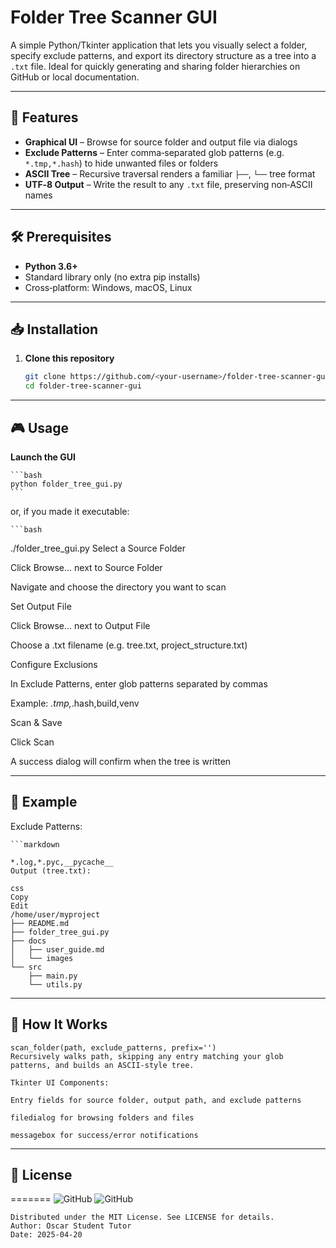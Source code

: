 # Folder Tree Scanner GUI

A simple Python/​Tkinter application that lets you visually select a folder, specify exclude patterns, and export its directory structure as a tree into a `.txt` file. Ideal for quickly generating and sharing folder hierarchies on GitHub or local documentation.

---

## 🚀 Features

- **Graphical UI** – Browse for source folder and output file via dialogs  
- **Exclude Patterns** – Enter comma‑separated glob patterns (e.g. `*.tmp,*.hash`) to hide unwanted files or folders  
- **ASCII Tree** – Recursive traversal renders a familiar `├──`, `└──` tree format  
- **UTF‑8 Output** – Write the result to any `.txt` file, preserving non‑ASCII names  

---

## 🛠 Prerequisites

- **Python 3.6+**  
- Standard library only (no extra pip installs)  
- Cross‑platform: Windows, macOS, Linux  

---

## 📥 Installation

1. **Clone this repository**  
   ```bash
   git clone https://github.com/<your‑username>/folder-tree-scanner-gui.git
   cd folder-tree-scanner-gui

---

## 🎮 Usage

**Launch the GUI**

    ```bash
    python folder_tree_gui.py
    ```

or, if you made it executable:


    ```bash
./folder_tree_gui.py
Select a Source Folder

Click Browse… next to Source Folder

Navigate and choose the directory you want to scan

Set Output File

Click Browse… next to Output File

Choose a .txt filename (e.g. tree.txt, project_structure.txt)

Configure Exclusions

In Exclude Patterns, enter glob patterns separated by commas

Example: *.tmp,*.hash,build,venv

Scan & Save

Click Scan

A success dialog will confirm when the tree is written

---

## 📝 Example
Exclude Patterns:

    ```markdown

    *.log,*.pyc,__pycache__
    Output (tree.txt):

    css
    Copy
    Edit
    /home/user/myproject
    ├── README.md
    ├── folder_tree_gui.py
    ├── docs
    │   ├── user_guide.md
    │   └── images
    └── src
        ├── main.py
        └── utils.py

---

## 🔧 How It Works
    scan_folder(path, exclude_patterns, prefix='')
    Recursively walks path, skipping any entry matching your glob patterns, and builds an ASCII‑style tree.

    Tkinter UI Components:

    Entry fields for source folder, output path, and exclude patterns

    filedialog for browsing folders and files

    messagebox for success/error notifications
---

## 📝 License
=======
![GitHub](https://img.shields.io/badge/Python-3.8%2B-blue)
![GitHub](https://img.shields.io/badge/License-MIT-green)

    Distributed under the MIT License. See LICENSE for details.
    Author: Oscar Student Tutor
    Date: 2025-04-20
